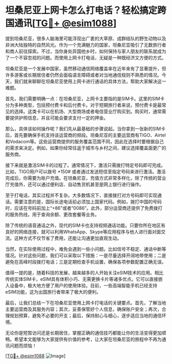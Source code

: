 # 坦桑尼亚上网卡怎么打电话？轻松搞定跨国通讯[[TG💪+ @esim1088](https://t.me/s/esim1088)]

提到坦桑尼亚，很多人脑海里可能浮现出广袤的大草原、成群结队的野生动物以及非洲大陆独特的自然风光。作为一个充满魅力的国家，坦桑尼亚吸引了无数旅行者和商人前往探索。不过，当你身处异国他乡时，如何保持与家人朋友的联系就成为了一个不容忽视的问题。而使用上网卡打电话，无疑是一种既经济又方便的方式。

坦桑尼亚是一个发展中国家，虽然移动通信网络覆盖率在近年来有了显著提升，但许多游客或长期居住者仍然会面临语言障碍或者对当地通信规则不熟悉的情况。今天，我们就来聊聊在坦桑尼亚使用上网卡进行通话的具体方法，帮助大家解决这一难题。

首先，我们需要明确一点：在坦桑尼亚，上网卡主要指的是SIM卡。这里的SIM卡分为多种类型，包括预付费卡和后付费卡。对于短期旅行者来说，预付费卡是最常见的选择。这类卡可以在机场、大型商场或者电信营业厅购买到。购买时，通常需要提供护照信息，并且可能会要求支付一定的押金。

那么，具体该如何操作呢？我们先从最基础的步骤说起。当你拿到一张新的SIM卡后，首先要确保手机支持该运营商的频段。坦桑尼亚的主要运营商有TIGO、Airtel和Vodacom等。这些运营商提供的服务覆盖范围不同，因此在选择时要根据自己的需求来决定。例如，如果你经常往返于城市与乡村之间，建议选择覆盖面更广的服务商。

接下来就是激活SIM卡的过程了。通常情况下，激活只需拨打特定号码即可完成。比如，TIGO用户可以拨号 *150# 或者通过发送短信至指定号码来进行激活。激活完成后，你需要为账户充值。在坦桑尼亚，充值方式非常多样化，除了传统的营业厅充值外，还可以通过便利店、自动售货机甚至是网上银行进行操作。

至于打电话，其实过程并不复杂。大多数情况下，直接拨打对方号码即可实现通话。需要注意的是，国际长途电话前必须加上国家代码。例如，拨打中国的号码时，应该在号码前加上“+86”或者“0086”。此外，部分运营商还提供了免费拨打的服务热线，用于查询余额、更改套餐等业务。

除了传统的语音通话之外，现代的SIM卡也支持视频通话功能。只要你所在地区有良好的网络连接，就可以利用WhatsApp、Skype等应用程序与他人进行面对面交流。这种方式不仅节省了费用，还能让沟通更加直观生动。

当然，在实际使用过程中，难免会遇到一些小问题。比如信号不稳定、通话中断等情况。针对这些问题，我们可以采取以下措施：一是尽量选择开阔地带使用；二是避免在高峰时段拨打电话；三是定期检查手机设置，确保各项参数配置正确无误。

值得一提的是，随着科技的发展，越来越多的人开始关注eSIM技术的应用。相比传统实体SIM卡，eSIM具有体积小巧、无需更换卡片等诸多优点。它可以直接嵌入设备中，极大地方便了用户的使用体验。目前，一些高端智能手机已经支持eSIM功能，这为出国旅行者带来了极大的便利。

最后，让我们总结一下在坦桑尼亚使用上网卡打电话的关键要点。首先，了解当地主要运营商及其服务内容；其次，妥善保管好个人信息，确保账户安全；再次，合理规划预算，避免不必要的开支；最后，保持耐心与细心，逐步适应当地的通信环境。

无论你是短暂访问还是长期居住，掌握正确的通信技巧都能让你的生活变得更加顺畅。希望本文能够为大家提供有价值的参考，让大家在坦桑尼亚的旅程中不再为通讯问题而烦恼！

[[TG💪+ @esim1088](https://t.me/s/esim1088) ![Image](https://i.postimg.cc/4NQfJmqS/Snipaste-2025-05-13-00-14-12.png)]
